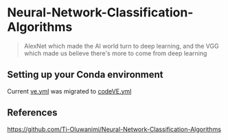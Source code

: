 # Neural-Network-Classification-Algorithms
> AlexNet which made the AI world turn to deep learning, and the VGG which made us believe there's more to come from deep learning

## Setting up your Conda environment 
Current [ve.yml](../../conda-virtual-environment/ve.yml) was migrated to [codeVE.yml](../../../conda/create-virtual-environments/codeVE.yml)

## References
https://github.com/Ti-Oluwanimi/Neural-Network-Classification-Algorithms 